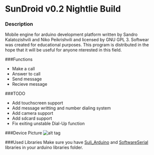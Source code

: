 # SunDroid v0.2 Nightlie Build
### Description
Mobile engine for arduino development platform written by Sandro Kalatozishvili and Niko Peikrishvili and licensed by GNU GPL 3. Softwear was created for educational purposes. This program is distributed in the hope that it will be useful for anyone nterested in this field.

###Functions
- Make a call
- Answer to call
- Send message
- Recieve message

###TODO
- Add touchscreen support
- Add message writting and number dialing system
- Add camera support
- Add sdcard support
- Fix exiting unstable Dial-Up function

###Device Picture
![alt tag](http://off-sec.com/ftp/sundroid.jpg)

###Used Libraries
Make sure you have [Suli_Arduino](https://github.com/Seeed-Studio/Suli) and [SoftwareSerial](https://github.com/arduino/Arduino/tree/master/libraries/SoftwareSerial) libraries in your arduino libraries folder.
